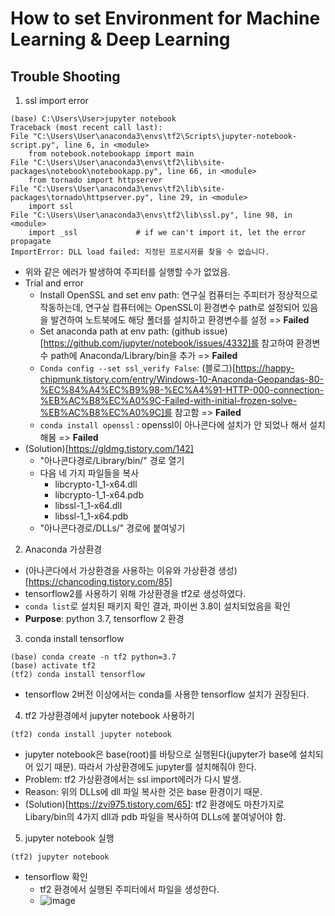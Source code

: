 # How to set Environment for Machine Learning & Deep Learning
## Trouble Shooting
1. ssl import error
```
(base) C:\Users\User>jupyter notebook
Traceback (most recent call last):
File "C:\Users\User\anaconda3\envs\tf2\Scripts\jupyter-notebook-script.py", line 6, in <module>
    from notebook.notebookapp import main
File "C:\Users\User\anaconda3\envs\tf2\lib\site-packages\notebook\notebookapp.py", line 66, in <module>
    from tornado import httpserver
File "C:\Users\User\anaconda3\envs\tf2\lib\site-packages\tornado\httpserver.py", line 29, in <module>
    import ssl
File "C:\Users\User\anaconda3\envs\tf2\lib\ssl.py", line 98, in <module>
    import _ssl             # if we can't import it, let the error propagate
ImportError: DLL load failed: 지정된 프로시저를 찾을 수 없습니다.
```
* 위와 같은 에러가 발생하여 주피터를 실행할 수가 없었음.
* Trial and error
    - Install OpenSSL and set env path: 연구실 컴퓨터는 주피터가 정상적으로 작동하는데, 연구실 컴퓨터에는 OpenSSL이 환경변수 path로 설정되어 있음을 발견하여 노트북에도 해당 폴더를 설치하고 환경변수를 설정 => **Failed**
    - Set anaconda path at env path: (github issue)[https://github.com/jupyter/notebook/issues/4332]를 참고하여 환경변수 path에 Anaconda/Library/bin을 추가 => **Failed**
    - ```Conda config --set ssl_verify False```: (블로그)[https://happy-chipmunk.tistory.com/entry/Windows-10-Anaconda-Geopandas-80-%EC%84%A4%EC%B9%98-%EC%A4%91-HTTP-000-connection-%EB%AC%B8%EC%A0%9C-Failed-with-initial-frozen-solve-%EB%AC%B8%EC%A0%9C]를 참고함 => **Failed**
    - ```conda install openssl``` : openssl이 아나콘다에 설치가 안 되었나 해서 설치해봄 => **Failed**
* (Solution)[https://gldmg.tistory.com/142]
    - "아나콘다경로/Library/bin/" 경로 열기
    - 다음 네 가지 파일들을 복사
        - libcrypto-1_1-x64.dll
        - libcrypto-1_1-x64.pdb
        - libssl-1_1-x64.dll
        - libssl-1_1-x64.pdb
    - "아나콘다경로/DLLs/" 경로에 붙여넣기

2. Anaconda 가상환경
* (아나콘다에서 가상환경을 사용하는 이유와 가상환경 생성)[https://chancoding.tistory.com/85]
* tensorflow2를 사용하기 위해 가상환경을 tf2로 생성하였다.
* ```conda list```로 설치된 패키지 확인 결과, 파이썬 3.8이 설치되었음을 확인
* **Purpose**: python 3.7, tensorflow 2 환경

3. conda install tensorflow
```
(base) conda create -n tf2 python=3.7
(base) activate tf2
(tf2) conda install tensorflow
```
* tensorflow 2버전 이상에서는 conda를 사용한 tensorflow 설치가 권장된다.

4. tf2 가상환경에서 jupyter notebook 사용하기
```
(tf2) conda install jupyter notebook
```
* jupyter notebook은 base(root)를 바탕으로 실행된다(jupyter가 base에 설치되어 있기 때문). 따라서 가상환경에도 jupyter를 설치해줘야 한다.
* Problem: tf2 가상환경에서는 ssl import에러가 다시 발생.
* Reason: 위의 DLLs에 dll 파일 복사한 것은 base 환경이기 때문.
* (Solution)[https://zvi975.tistory.com/65]: tf2 환경에도 마찬가지로 Libary/bin의 4가지 dll과 pdb 파일을 복사하여 DLLs에 붙여넣어야 함.

5. jupyter notebook 실행
```
(tf2) jupyter notebook
```
* tensorflow 확인
    - tf2 환경에서 실행된 주피터에서 파일을 생성한다.
    - ![image](https://user-images.githubusercontent.com/53554014/90386718-ef83f780-e0bf-11ea-9854-8f4a98c7e311.png)

